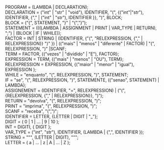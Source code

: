 PROGRAM = (LAMBDA | DECLARATION);  
DECLARATION = ("int" | "str" | "void"), IDENTIFIER, "(", {("int"|"str"), IDENTIFIER, {"," | ("int" | "str"), IDENTIFIER }}, ")", BLOCK;  
BLOCK = ("{", STATEMENT, "}" | "{","}");  
STATEMENT = (((LAMBDA | ASSIGNMENT | PRINT | VAR_TYPE | RETURN), ";") | (BLOCK | IF | WHILE));  
FACTOR = INT | STRING | (IDENTIFIER, {"(", "RELEXPRESSION, {"," | RELEXPRESSION}} ")" }) | (("mais" | "menos" | "diferente" | FACTOR) | "(", RELEXPRESSION, ")" |SCANF;  
TERM = FACTOR, {("vezes" | "dividido" | "E"), FACTOR};  
EXPRESSION = TERM, {("mais" | "menos" | "OU"), TERM};  
RELEXPRESSION = EXPRESSION, {("maior" | "menor" | "igual"), EXPRESSION };  
WHILE = "enquanto", "(", RELEXPRESSION, ")", STATEMENT;  
IF = "se", "(", RELEXPRESSION, ")", STATEMENTE, (("senao", STATEMENT) | LAMBDA);  
ASSIGNEMENT = (IDENTIFIER, "=", RELEXPRESSION) | ("(", {RELEXPRESSION, {"," | RELEXPRESSION}}, ")");  
RETURN = "devolva", "(", RELEXPRESSION, ")";  
PRINT = "imprima", "(", RELEXPRESSION, ")";  
SCANF = "receba", "(",")";  
IDENTIFIER = LETTER, {LETTER | DIGIT | "_"};  
DIGIT = ( 0 | 1 | ... | 9 | 10 );  
INT = DIGITI, { DIGIT };  
VAR_TYPE = ("int", "str"), IDENTIFIER, (LAMBDA | {",", IDENTIFIER });  
STRING = """, (LETTER | DIGIT), """;  
LETTER = ( a | ... | z | A | ... | Z );  



